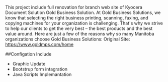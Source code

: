 
This project include full renovation for branch web site of Kyocera Document Solution  Gold Business Solution.
At Gold Business Solutions, we know that selecting the right business printing, scanning, faxing, and copying machines for your organization is challenging. 
That's why we strive to help our clients to get the very best – the best products and the best value around. 
Here are just a few of the reasons why so many Manitoba organizations choose Gold Business Solutions:
Original Site:
https://www.goldmps.com/home

##Configation Include
* Graphic Update
*  Bootstrup form intagration
*  Java Scripts Implemantation

